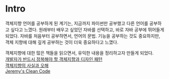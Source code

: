 # Intro

객체지향 언어를 공부하게 된 계기는, 지금까지 파이썬만 공부했고 다른 언어를 공부하고 싶다고 느꼈다.
원래부터 배우고 싶었던 자바를 선택하고, 바로 자바 공부에 뛰어들게 되었다. 
자바를 처음부터 공부하면서, 언어의 문법. 기능을 공부하는 것도 중요하지만, 객체 지향에 대해 깊게 공부하는 것이 더욱 중요하다고 느꼈다.

객체지향에 대한 많은 책들을 읽으면서, 유익한 내용을 정리하고자 만들게 되었다.  
[개발자가 반드시 정복해야 할 객체지향과 디자인 패턴](http://www.yes24.com/24/goods/9179120?scode=032&OzSrank=1)  
[객체지향의 사실과 오해](http://www.yes24.com/24/goods/18249021?scode=032&OzSrank=1)  
[Jeremy's Clean Code](http://sungjk.github.io/2017/07/27/clean-code.html)  
